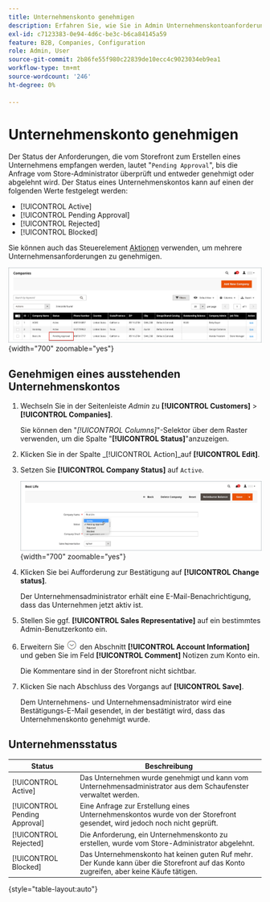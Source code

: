 ```yaml
---
title: Unternehmenskonto genehmigen
description: Erfahren Sie, wie Sie in Admin Unternehmenskontoanforderungen genehmigen.
exl-id: c7123383-0e94-4d6c-be3c-b6ca84145a59
feature: B2B, Companies, Configuration
role: Admin, User
source-git-commit: 2b86fe55f980c22839de10ecc4c9023034eb9ea1
workflow-type: tm+mt
source-wordcount: '246'
ht-degree: 0%

---
```


# Unternehmenskonto genehmigen

Der Status der Anforderungen, die vom Storefront zum Erstellen eines Unternehmens empfangen werden, lautet &quot;`Pending Approval`&quot;, bis die Anfrage vom Store-Administrator überprüft und entweder genehmigt oder abgelehnt wird. Der Status eines Unternehmenskontos kann auf einen der folgenden Werte festgelegt werden:

- [!UICONTROL Active]
- [!UICONTROL Pending Approval]
- [!UICONTROL Rejected]
- [!UICONTROL Blocked]

Sie können auch das Steuerelement [Aktionen](account-company-manage.md) verwenden, um mehrere Unternehmensanforderungen zu genehmigen.

![Ausstehende Genehmigung](./assets/companies-pending-approval.png){width="700" zoomable="yes"}

## Genehmigen eines ausstehenden Unternehmenskontos

1. Wechseln Sie in der Seitenleiste _Admin_ zu **[!UICONTROL Customers]** > **[!UICONTROL Companies]**.

   Sie können den &quot;_[!UICONTROL Columns]_&quot;-Selektor über dem Raster verwenden, um die Spalte &quot;**[!UICONTROL Status]**&quot;anzuzeigen.

1. Klicken Sie in der Spalte _[!UICONTROL Action]_auf **[!UICONTROL Edit]**.

1. Setzen Sie **[!UICONTROL Company Status]** auf `Active`.

   ![Festlegen des Unternehmensstatus](./assets/company-status-active.png){width="700" zoomable="yes"}

1. Klicken Sie bei Aufforderung zur Bestätigung auf **[!UICONTROL Change status]**.

   Der Unternehmensadministrator erhält eine E-Mail-Benachrichtigung, dass das Unternehmen jetzt aktiv ist.

1. Stellen Sie ggf. **[!UICONTROL Sales Representative]** auf ein bestimmtes Admin-Benutzerkonto ein.

1. Erweitern Sie ![Erweiterungsauswahl](../assets/icon-display-expand.png) den Abschnitt **[!UICONTROL Account Information]** und geben Sie im Feld **[!UICONTROL Comment]** Notizen zum Konto ein.

   Die Kommentare sind in der Storefront nicht sichtbar.

1. Klicken Sie nach Abschluss des Vorgangs auf **[!UICONTROL Save]**.

   Dem Unternehmens- und Unternehmensadministrator wird eine Bestätigungs-E-Mail gesendet, in der bestätigt wird, dass das Unternehmenskonto genehmigt wurde.

## Unternehmensstatus

| Status | Beschreibung |
|------------------|--------------------------------------------------------------------------------------------------------------------------------------------|
| [!UICONTROL Active] | Das Unternehmen wurde genehmigt und kann vom Unternehmensadministrator aus dem Schaufenster verwaltet werden. |
| [!UICONTROL Pending Approval] | Eine Anfrage zur Erstellung eines Unternehmenskontos wurde von der Storefront gesendet, wird jedoch noch nicht geprüft. |
| [!UICONTROL Rejected] | Die Anforderung, ein Unternehmenskonto zu erstellen, wurde vom Store-Administrator abgelehnt. |
| [!UICONTROL Blocked] | Das Unternehmenskonto hat keinen guten Ruf mehr. Der Kunde kann über die Storefront auf das Konto zugreifen, aber keine Käufe tätigen. |

{style="table-layout:auto"}
